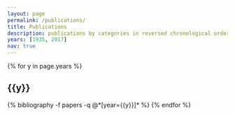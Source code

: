 ```yaml
---
layout: page
permalink: /publications/
title: Publications
description: publications by categories in reversed chronological order.
years: [1935, 2017]
nav: true
---
```


<div class="publications">

{% for y in page.years %}
  <h2 class="year">{{y}}</h2>
  {% bibliography -f papers -q @*[year={{y}}]* %}
{% endfor %}

</div>
